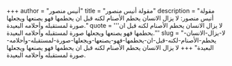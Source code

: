 +++
author = "أنيس منصور"
title = "مقولة أنيس منصور"
description = "مقولة أنيس منصور: لا يزال الانسان يحطم الأصنام لكنه قبل ان يحطمها فهو يصنعها ويجعلها صورة لمستقبله وأحلامه البعيدة."
quote = '''لا يزال الانسان يحطم الأصنام لكنه قبل ان يحطمها فهو يصنعها ويجعلها صورة لمستقبله وأحلامه البعيدة.''' 
slug = "لا-يزال-الانسان-يحطم-الأصنام-لكنه-قبل-ان-يحطمها-فهو-يصنعها-ويجعلها-صورة-لمستقبله-وأحلامه-البعيدة"
+++
لا يزال الانسان يحطم الأصنام لكنه قبل ان يحطمها فهو يصنعها ويجعلها صورة لمستقبله وأحلامه البعيدة.
